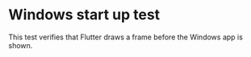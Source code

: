 # Windows start up test

This test verifies that Flutter draws a frame before the Windows app is shown.